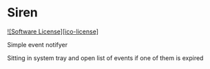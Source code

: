 # Siren

[![Software License][ico-license]](LICENSE.txt)

Simple event notifyer

Sitting in system tray and open list of events if one of them is expired
